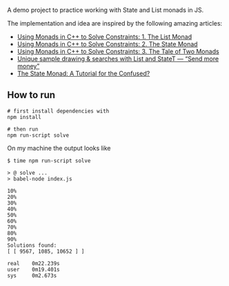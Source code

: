 A demo project to practice working with State and List monads in JS.

The implementation and idea are inspired by the following amazing articles:

* [Using Monads in C++ to Solve Constraints: 1. The List Monad](http://bartoszmilewski.com/2015/05/11/using-monads-in-c-to-solve-constraints-1-the-list-monad/)
* [Using Monads in C++ to Solve Constraints: 2. The State Monad](http://bartoszmilewski.com/2015/05/14/using-monads-in-c-to-solve-constraints-2-the-state-monad/)
* [Using Monads in C++ to Solve Constraints: 3. The Tale of Two Monads](http://bartoszmilewski.com/2015/05/18/using-monads-in-c-to-solve-constraints-3-the-tale-of-two-monads/)
* [Unique sample drawing & searches with List and StateT — “Send more money”](http://blog.jle.im/entry/unique-sample-drawing-searches-with-list-and-statet)
* [The State Monad: A Tutorial for the Confused?](http://brandon.si/code/the-state-monad-a-tutorial-for-the-confused/)

How to run
----------

    # first install dependencies with 
    npm install
    
    # then run
    npm run-script solve
    
On my machine the output looks like

    $ time npm run-script solve
    
    > @ solve ...
    > babel-node index.js
    
    10%
    20%
    30%
    40%
    50%
    60%
    70%
    80%
    90%
    Solutions found:
    [ [ 9567, 1085, 10652 ] ]
    
    real    0m22.239s
    user    0m19.401s
    sys     0m2.673s
